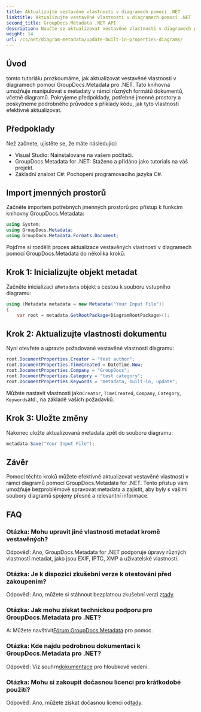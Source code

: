```yaml
---
title: Aktualizujte vestavěné vlastnosti v diagramech pomocí .NET
linktitle: Aktualizujte vestavěné vlastnosti v diagramech pomocí .NET
second_title: GroupDocs.Metadata .NET API
description: Naučte se aktualizovat vestavěné vlastnosti v diagramech pomocí GroupDocs.Metadata pro .NET. Bez problémů upravujte metadata pomocí příkladů kódu.
weight: 14
url: /cs/net/diagram-metadata/update-built-in-properties-diagrams/
---
```

## Úvod
tomto tutoriálu prozkoumáme, jak aktualizovat vestavěné vlastnosti v diagramech pomocí GroupDocs.Metadata pro .NET. Tato knihovna umožňuje manipulovat s metadaty v rámci různých formátů dokumentů, včetně diagramů. Pokryjeme předpoklady, potřebné jmenné prostory a poskytneme podrobného průvodce s příklady kódu, jak tyto vlastnosti efektivně aktualizovat.

## Předpoklady

Než začnete, ujistěte se, že máte následující:

- Visual Studio: Nainstalované na vašem počítači.
- GroupDocs.Metadata for .NET: Staženo a přidáno jako tutorials na váš projekt.
- Základní znalost C#: Pochopení programovacího jazyka C#.

## Import jmenných prostorů

Začněte importem potřebných jmenných prostorů pro přístup k funkcím knihovny GroupDocs.Metadata:

```csharp
using System;
using GroupDocs.Metadata;
using GroupDocs.Metadata.Formats.Document;
```

Pojďme si rozdělit proces aktualizace vestavěných vlastností v diagramech pomocí GroupDocs.Metadata do několika kroků:

## Krok 1: Inicializujte objekt metadat

 Začněte inicializací a`Metadata` objekt s cestou k souboru vstupního diagramu:

```csharp
using (Metadata metadata = new Metadata("Your Input File"))
{
    var root = metadata.GetRootPackage<DiagramRootPackage>();
```

## Krok 2: Aktualizujte vlastnosti dokumentu

Nyní otevřete a upravte požadované vestavěné vlastnosti diagramu:

```csharp
root.DocumentProperties.Creator = "test author";
root.DocumentProperties.TimeCreated = DateTime.Now;
root.DocumentProperties.Company = "GroupDocs";
root.DocumentProperties.Category = "test category";
root.DocumentProperties.Keywords = "metadata, built-in, update";
```

 Můžete nastavit vlastnosti jako`Creator`, `TimeCreated`, `Company`, `Category`, `Keywords`atd., na základě vašich požadavků.

## Krok 3: Uložte změny

Nakonec uložte aktualizovaná metadata zpět do souboru diagramu:

```csharp
metadata.Save("Your Input File");
```

## Závěr

Pomocí těchto kroků můžete efektivně aktualizovat vestavěné vlastnosti v rámci diagramů pomocí GroupDocs.Metadata for .NET. Tento přístup vám umožňuje bezproblémově spravovat metadata a zajistit, aby byly s vašimi soubory diagramů spojeny přesné a relevantní informace.


## FAQ

### Otázka: Mohu upravit jiné vlastnosti metadat kromě vestavěných?
Odpověď: Ano, GroupDocs.Metadata for .NET podporuje úpravy různých vlastností metadat, jako jsou EXIF, IPTC, XMP a uživatelské vlastnosti.

### Otázka: Je k dispozici zkušební verze k otestování před zakoupením?
 Odpověď: Ano, můžete si stáhnout bezplatnou zkušební verzi z[tady](https://releases.groupdocs.com/).

### Otázka: Jak mohu získat technickou podporu pro GroupDocs.Metadata pro .NET?
 A: Můžete navštívit[Fórum GroupDocs.Metadata](https://forum.groupdocs.com/c/metadata/14) pro pomoc.

### Otázka: Kde najdu podrobnou dokumentaci k GroupDocs.Metadata pro .NET?
 Odpověď: Viz souhrn[dokumentace](https://tutorials.groupdocs.com/metadata/net/) pro hloubkové vedení.

### Otázka: Mohu si zakoupit dočasnou licenci pro krátkodobé použití?
 Odpověď: Ano, můžete získat dočasnou licenci od[tady](https://purchase.groupdocs.com/temporary-license/).